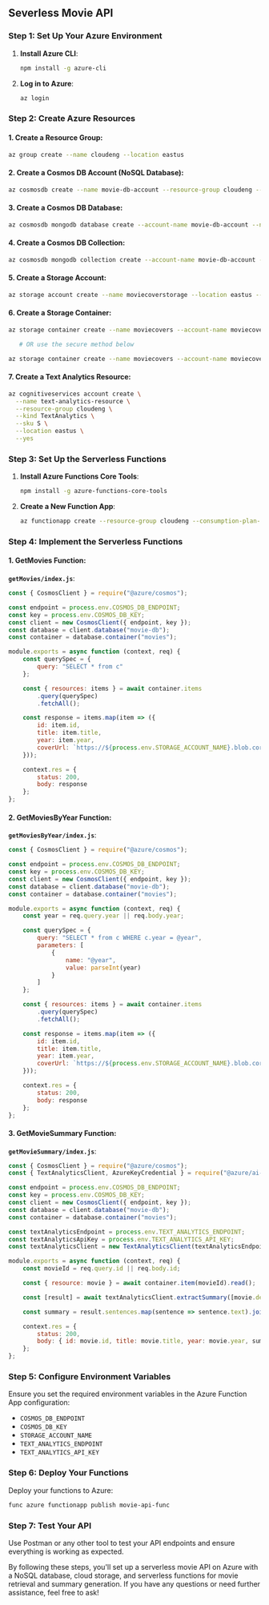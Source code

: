 ## Severless Movie API

### Step 1: Set Up Your Azure Environment

1. **Install Azure CLI**:
   ```bash
   npm install -g azure-cli
   ```

2. **Log in to Azure**:
   ```bash
   az login
   ```

### Step 2: Create Azure Resources

#### 1. **Create a Resource Group**:
   ```bash
   az group create --name cloudeng --location eastus
   ```

#### 2. **Create a Cosmos DB Account (NoSQL Database)**:
   ```bash
   az cosmosdb create --name movie-db-account --resource-group cloudeng --kind MongoDB
   ```

#### 3. **Create a Cosmos DB Database**:
   ```bash
   az cosmosdb mongodb database create --account-name movie-db-account --name movie-db --resource-group cloudeng
   ```

#### 4. **Create a Cosmos DB Collection**:
   ```bash
   az cosmosdb mongodb collection create --account-name movie-db-account --database-name movie-db --name movies --resource-group cloudeng
   ```

#### 5. **Create a Storage Account**:
   ```bash
   az storage account create --name moviecoverstorage --location eastus --resource-group cloudeng --sku Standard_LRS
   ```

#### 6. **Create a Storage Container**:
   ```bash
   az storage container create --name moviecovers --account-name moviecoverstorage

      # OR use the secure method below

   az storage container create --name moviecovers --account-name moviecoverstorage --connection-string "<your-connection-string>"
   ```

#### 7. **Create a Text Analytics Resource**:
  ```bash
  az cognitiveservices account create \
    --name text-analytics-resource \
    --resource-group cloudeng \
    --kind TextAnalytics \
    --sku S \
    --location eastus \
    --yes
  ```

### Step 3: Set Up the Serverless Functions

1. **Install Azure Functions Core Tools**:
   ```bash
   npm install -g azure-functions-core-tools
   ```

2. **Create a New Function App**:
   ```bash
   az functionapp create --resource-group cloudeng --consumption-plan-location eastus --runtime node --runtime-version 20 --functions-version 4 --name movie-api-func --storage-account moviecoverstorage
   ```

### Step 4: Implement the Serverless Functions

#### 1. **GetMovies Function**:
**`getMovies/index.js`**:
```javascript
const { CosmosClient } = require("@azure/cosmos");

const endpoint = process.env.COSMOS_DB_ENDPOINT;
const key = process.env.COSMOS_DB_KEY;
const client = new CosmosClient({ endpoint, key });
const database = client.database("movie-db");
const container = database.container("movies");

module.exports = async function (context, req) {
    const querySpec = {
        query: "SELECT * from c"
    };

    const { resources: items } = await container.items
        .query(querySpec)
        .fetchAll();

    const response = items.map(item => ({
        id: item.id,
        title: item.title,
        year: item.year,
        coverUrl: `https://${process.env.STORAGE_ACCOUNT_NAME}.blob.core.windows.net/moviecovers/${item.cover}`
    }));

    context.res = {
        status: 200,
        body: response
    };
};
```

#### 2. **GetMoviesByYear Function**:
**`getMoviesByYear/index.js`**:
```javascript
const { CosmosClient } = require("@azure/cosmos");

const endpoint = process.env.COSMOS_DB_ENDPOINT;
const key = process.env.COSMOS_DB_KEY;
const client = new CosmosClient({ endpoint, key });
const database = client.database("movie-db");
const container = database.container("movies");

module.exports = async function (context, req) {
    const year = req.query.year || req.body.year;

    const querySpec = {
        query: "SELECT * from c WHERE c.year = @year",
        parameters: [
            {
                name: "@year",
                value: parseInt(year)
            }
        ]
    };

    const { resources: items } = await container.items
        .query(querySpec)
        .fetchAll();

    const response = items.map(item => ({
        id: item.id,
        title: item.title,
        year: item.year,
        coverUrl: `https://${process.env.STORAGE_ACCOUNT_NAME}.blob.core.windows.net/moviecovers/${item.cover}`
    }));

    context.res = {
        status: 200,
        body: response
    };
};
```

#### 3. **GetMovieSummary Function**:
**`getMovieSummary/index.js`**:
```javascript
const { CosmosClient } = require("@azure/cosmos");
const { TextAnalyticsClient, AzureKeyCredential } = require("@azure/ai-text-analytics");

const endpoint = process.env.COSMOS_DB_ENDPOINT;
const key = process.env.COSMOS_DB_KEY;
const client = new CosmosClient({ endpoint, key });
const database = client.database("movie-db");
const container = database.container("movies");

const textAnalyticsEndpoint = process.env.TEXT_ANALYTICS_ENDPOINT;
const textAnalyticsApiKey = process.env.TEXT_ANALYTICS_API_KEY;
const textAnalyticsClient = new TextAnalyticsClient(textAnalyticsEndpoint, new AzureKeyCredential(textAnalyticsApiKey));

module.exports = async function (context, req) {
    const movieId = req.query.id || req.body.id;

    const { resource: movie } = await container.item(movieId).read();

    const [result] = await textAnalyticsClient.extractSummary([movie.description]);

    const summary = result.sentences.map(sentence => sentence.text).join(" ");

    context.res = {
        status: 200,
        body: { id: movie.id, title: movie.title, year: movie.year, summary }
    };
};
```

### Step 5: Configure Environment Variables

Ensure you set the required environment variables in the Azure Function App configuration:
- `COSMOS_DB_ENDPOINT`
- `COSMOS_DB_KEY`
- `STORAGE_ACCOUNT_NAME`
- `TEXT_ANALYTICS_ENDPOINT`
- `TEXT_ANALYTICS_API_KEY`

### Step 6: Deploy Your Functions

Deploy your functions to Azure:
```bash
func azure functionapp publish movie-api-func
```

### Step 7: Test Your API

Use Postman or any other tool to test your API endpoints and ensure everything is working as expected.

By following these steps, you'll set up a serverless movie API on Azure with a NoSQL database, cloud storage, and serverless functions for movie retrieval and summary generation. If you have any questions or need further assistance, feel free to ask!